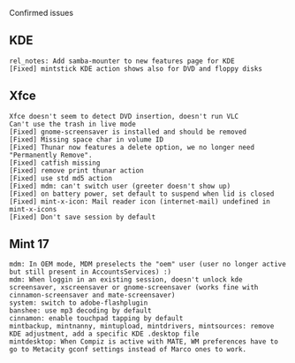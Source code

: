 Confirmed issues

KDE
---
	rel_notes: Add samba-mounter to new features page for KDE
	[Fixed] mintstick KDE action shows also for DVD and floppy disks		

Xfce
----
    Xfce doesn't seem to detect DVD insertion, doesn't run VLC
	Can't use the trash in live mode
    [Fixed] gnome-screensaver is installed and should be removed    
    [Fixed] Missing space char in volume ID
    [Fixed] Thunar now features a delete option, we no longer need "Permanently Remove".    
    [Fixed] catfish missing
    [Fixed] remove print thunar action
    [Fixed] use std md5 action
    [Fixed] mdm: can't switch user (greeter doesn't show up)
    [Fixed] on battery power, set default to suspend when lid is closed
    [Fixed] mint-x-icon: Mail reader icon (internet-mail) undefined in mint-x-icons
    [Fixed] Don't save session by default

Mint 17
-------	
	mdm: In OEM mode, MDM preselects the "oem" user (user no longer active but still present in AccountsServices) :)
	mdm: When loggin in an existing session, doesn't unlock kde screensaver, xscreensaver or gnome-screensaver (works fine with cinnamon-screensaver and mate-screensaver)
	system: switch to adobe-flashplugin
	banshee: use mp3 decoding by default
	cinnamon: enable touchpad tapping by default
	mintbackup, mintnanny, mintupload, mintdrivers, mintsources: remove KDE adjustment, add a specific KDE .desktop file
	mintdesktop: When Compiz is active with MATE, WM preferences have to go to Metacity gconf settings instead of Marco ones to work.
